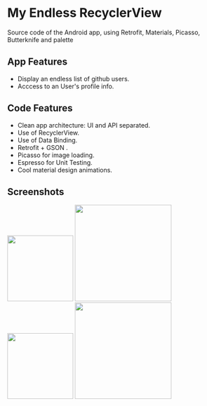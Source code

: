 # My Endless RecyclerView

Source code of the Android app, using Retrofit, Materials, Picasso, Butterknife and  palette

## App Features

- Display an endless list of github users.
- Acccess to an User's profile info.

## Code Features

- Clean app architecture: UI and API separated.
- Use of RecyclerView.
- Use of Data Binding.
- Retrofit + GSON .
- Picasso for image loading.
- Espresso for Unit Testing. 
- Cool material design animations.


## Screenshots

<img src="https://raw.githubusercontent.com/victor-munoz/EndlessRecyclerView/master/art/screenshots/users_nexus5.png" width="150"/>
<img src="https://raw.githubusercontent.com/victor-munoz/EndlessRecyclerView/master/art/screenshots/users_nexus7.png" width="220"/>
<img src="https://raw.githubusercontent.com/victor-munoz/EndlessRecyclerView/master/art/screenshots/user_nexus5.png" width="150"/>
<img src="https://raw.githubusercontent.com/victor-munoz/EndlessRecyclerView/master/art/screenshots/user_nexus7.png" width="220"/>




